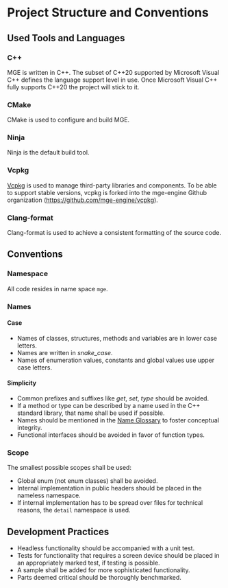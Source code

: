 # Project Structure and Conventions
## Used Tools and Languages
### C++
MGE is written in C++. The subset of C++20 supported by Microsoft Visual C++ defines the language support level in use. Once Microsoft Visual C++ fully supports C++20 the project will stick to it.
### CMake
CMake is used to configure and build MGE.
### Ninja
Ninja is the default build tool.
### Vcpkg
[Vcpkg](https://github.com/microsoft/vcpkg) is used to manage third-party libraries and components. To be able to support stable versions, vcpkg is forked into the mge-engine
Github organization (https://github.com/mge-engine/vcpkg).
### Clang-format
Clang-format is used to achieve a consistent formatting of the source code.
## Conventions
### Namespace
All code resides in name space `mge`.
### Names
#### Case
* Names of classes, structures, methods and variables are in lower case letters.
* Names are written in _snake_case_.
* Names of enumeration values, constants and global values use upper case letters.
#### Simplicity
* Common prefixes and suffixes like _get_, _set_, _type_ should be avoided.
* If a method or type can be described by a name used in the C++ standard library, that name shall be used if possible.
* Names should be mentioned in the [Name Glossary](NameGlossary.md) to foster conceptual integrity.
* Functional interfaces should be avoided in favor of function types.
### Scope
The smallest possible scopes shall be used:
* Global enum (not enum classes) shall be avoided.
* Internal implementation in public headers should be placed in the nameless namespace.
* If internal implementation has to be spread over files for technical reasons, the `detail` namespace is used.

## Development Practices
* Headless functionality should be accompanied with a unit test.
* Tests for functionality that requires a screen device should be placed in an appropriately marked test, if testing is possible.
* A sample shall be added for more sophisticated functionality.
* Parts deemed critical should be thoroughly benchmarked.

